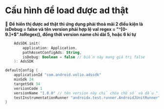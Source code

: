 # Cấu hình để load được ad thật 

📌 **Để hiển thị được ad thật thì ứng dụng phải thoả mãi 2 điều kiện là isDebug = false và tên version phải hợp lệ  val regex = "^[0-9.]+$".toRegex(), đồng thời version name chỉ dài 5, hoặc 6 kí tự**

```kotlin
    AdsSDK.init(
        application: Application,
        pathAssetConfigAds: String,
        isDebug: Boolean = false // biến này mang giá trị false
    ): AdsSDK   
```


```Groovy
defaultConfig {
    applicationId "com.android.volio.adssdk"
    minSdk 24
    targetSdk 34
    versionCode 1
    versionName "1.0.0" // tên version này chỉ chứa chữ số và dấu "." . Không quan tâm thứ tự
    testInstrumentationRunner "androidx.test.runner.AndroidJUnitRunner"
}

```
